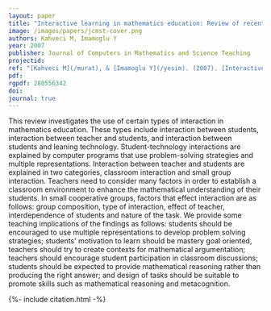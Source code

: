 ```yaml
---
layout: paper
title: "Interactive learning in mathematics education: Review of recent literature"
image: /images/papers/jcmst-cover.png
authors: Kahveci M, Imamoglu Y
year: 2007
publisher: Journal of Computers in Mathematics and Science Teaching
projectid:
ref: "[Kahveci M](/murat), & [Imamoglu Y](/yesim). (2007). [Interactive learning in mathematics education: Review of recent literature](/wyt). _Journal of Computers in Mathematics and Science Teaching, 26_(2), 137-153."
pdf:
rgpdf: 280556342
doi:
journal: true
---
```

This review investigates the use of certain types of interaction in mathematics education. These types include interaction between students, interaction between teacher and students, and interaction between students and leaning technology. Student-technology interactions are explained by computer programs that use problem-solving strategies and multiple representations. Interaction between teacher and students are explained in two categories, classroom interaction and small group interaction. Teachers need to consider many factors in order to establish a classroom environment to enhance the mathematical understanding of their students. In small cooperative groups, factors that effect interaction are as follows: group composition, type of interaction, effect of teacher, interdependence of students and nature of the task. We provide some teaching implications of the findings as follows: students should be encouraged to use multiple representations to develop problem solving strategies; students' motivation to learn should be mastery goal oriented, teachers should try to create contexts for mathematical argumentation; teachers should encourage student participation in classroom discussions; students should be expected to provide mathematical reasoning rather than producing the right answer; and design of tasks should be suitable to promote skills such as mathematical reasoning and metacognition.

{%- include citation.html -%}
